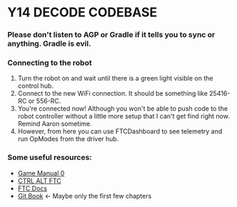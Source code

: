 # Y14 DECODE CODEBASE

### Please don't listen to AGP or Gradle if it tells you to sync or anything. Gradle is evil.

### Connecting to the robot
1. Turn the robot on and wait until there is a green light visible on the control hub.
2. Connect to the new WiFi connection. It should be something like 25416-RC or 556-RC.
3. You're connected now! Although you won't be able to push code to the robot controller without a little more setup that I can't get find right now. Remind Aaron sometime.
4. However, from here you can use FTCDashboard to see telemetry and run OpModes from the driver hub.

### Some useful resources:
- [Game Manual 0](https://gm0.org)
- [CTRL ALT FTC](https://www.ctrlaltftc.com/)
- [FTC Docs](https://ftc-docs.firstinspires.org/)
- [Git Book](https://git-scm.com/book/en/v2) <- Maybe only the first few chapters